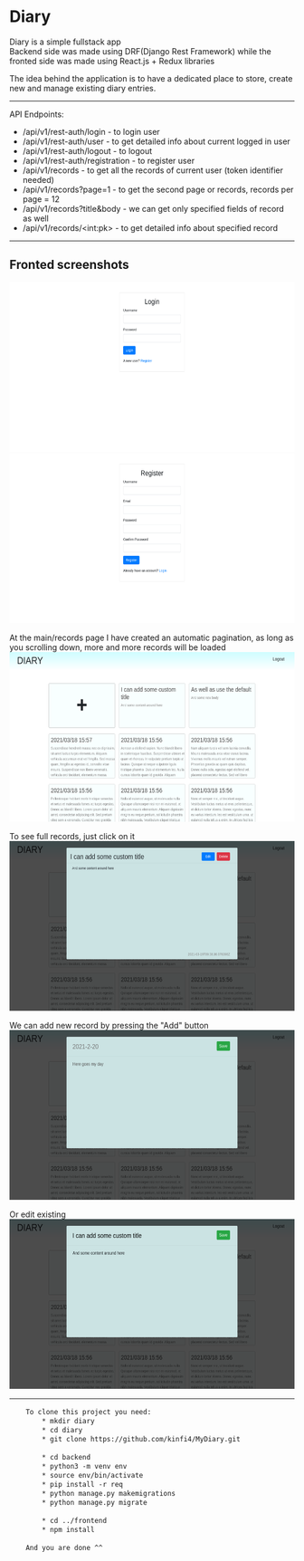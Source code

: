 # Diary

Diary is a simple fullstack app  
Backend side was made using DRF(Django Rest Framework) while the fronted side was made using React.js + Redux libraries

The idea behind the application is to have a dedicated place to store, create new and manage existing diary entries. 

------------------------------------

API Endpoints:
* /api/v1/rest-auth/login - to login user
* /api/v1/rest-auth/user - to get detailed info about current logged in user
* /api/v1/rest-auth/logout - to logout
* /api/v1/rest-auth/registration - to register user
* /api/v1/records - to get all the records of current user (token identifier needed)
* /api/v1/records?page=1 - to get the second page or records, records per page = 12
* /api/v1/records?title&body - we can get only specified fields of record as well
* /api/v1/records/\<int:pk\> - to get detailed info about specified record

------------------------------------

## Fronted screenshots

<img src="./docs/screenshots/login.png" alt="login" width="592px" height="300px" /> <br>
<img src="./docs/screenshots/register.png" alt="register" width="592px" height="300px" /> <br>

At the main/records page I have created an automatic pagination, as long as you scrolling down, more and more records will be loaded <br>
<img src="./docs/screenshots/records.png" alt="records" width="592px" height="300px" /> <br>

To see full records, just click on it <br>
<img src="./docs/screenshots/detailRecord.png" alt="detailed" width="592px" height="300px" /> <br>

We can add new record by pressing the "Add" button <br>
<img src="./docs/screenshots/creating.png" alt="create" width="592px" height="300px" /> <br>

Or edit existing <br>
<img src="./docs/screenshots/editing.png" alt="edit" width="592px" height="300px" /> <br>

------------------------------------

        To clone this project you need:
            * mkdir diary
            * cd diary
            * git clone https://github.com/kinfi4/MyDiary.git

            * cd backend
            * python3 -m venv env
            * source env/bin/activate
            * pip install -r req
            * python manage.py makemigrations
            * python manage.py migrate
            
            * cd ../frontend
            * npm install

        And you are done ^^




